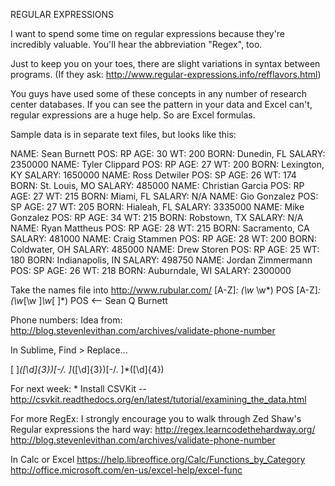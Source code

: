 REGULAR EXPRESSIONS

I want to spend some time on regular expressions because they're incredibly valuable. You'll hear the abbreviation "Regex", too. 

Just to keep you on your toes, there are slight variations in syntax between programs. (If they ask: http://www.regular-expressions.info/refflavors.html)

You guys have used some of these concepts in any number of research center databases. If you can see the pattern in your data and Excel can't, regular expressions are a huge help. So are Excel formulas.

Sample data is in separate text files, but looks like this:

NAME: Sean Burnett POS: RP AGE: 30 WT: 200 BORN: Dunedin, FL SALARY: 2350000
NAME: Tyler Clippard POS: RP AGE: 27 WT: 200 BORN: Lexington, KY SALARY: 1650000
NAME: Ross Detwiler POS: SP AGE: 26 WT: 174 BORN: St. Louis, MO SALARY: 485000
NAME: Christian Garcia POS: RP AGE: 27 WT: 215 BORN: Miami, FL SALARY: N/A
NAME: Gio Gonzalez POS: SP AGE: 27 WT: 205 BORN: Hialeah, FL SALARY: 3335000
NAME: Mike Gonzalez POS: RP AGE: 34 WT: 215 BORN: Robstown, TX SALARY: N/A
NAME: Ryan Mattheus POS: RP AGE: 28 WT: 215 BORN: Sacramento, CA SALARY: 481000
NAME: Craig Stammen POS: RP AGE: 28 WT: 200 BORN: Coldwater, OH SALARY: 485000
NAME: Drew Storen POS: RP AGE: 25 WT: 180 BORN: Indianapolis, IN SALARY: 498750
NAME: Jordan Zimmermann POS: SP AGE: 26 WT: 218 BORN: Auburndale, WI SALARY: 2300000

Take the names file into http://www.rubular.com/
[A-Z]*: (\w* \w*) POS
[A-Z]*: (\w*[\w ]*\w*[ ]*) POS <-- Sean Q Burnett

Phone numbers:
Idea from: http://blog.stevenlevithan.com/archives/validate-phone-number

In Sublime, Find > Replace...

[ ]*([\d]{3})[-/. ]*([\d]{3})[-/. ]*([\d]{4})

For next week: * Install CSVKit --
http://csvkit.readthedocs.org/en/latest/tutorial/examining_the_data.html

For more RegEx: I strongly encourage you to walk through Zed Shaw's Regular expressions the hard way: http://regex.learncodethehardway.org/
http://blog.stevenlevithan.com/archives/validate-phone-number

In Calc or Excel
https://help.libreoffice.org/Calc/Functions_by_Category
http://office.microsoft.com/en-us/excel-help/excel-func
